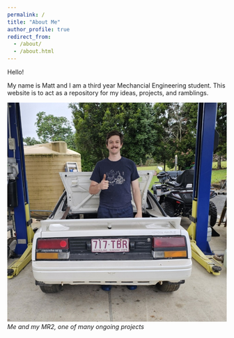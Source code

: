 ```yaml
---
permalink: /
title: "About Me"
author_profile: true
redirect_from: 
  - /about/
  - /about.html
---
```



Hello!

My name is Matt and I am a third year Mechancial Engineering student.
This website is to act as a repository for my ideas, projects, and ramblings.


![](/images/about%20me/mattinmr2cropped.jpg)
*Me and my MR2, one of many ongoing projects*


